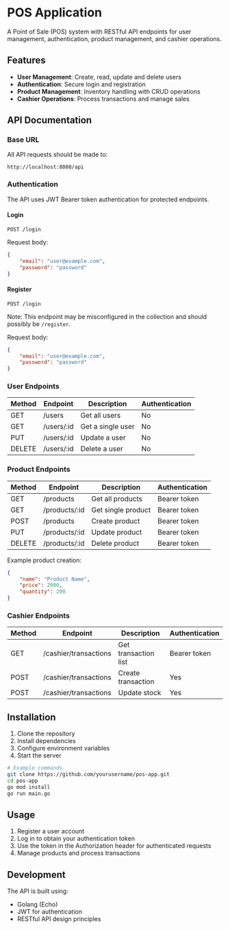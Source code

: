 # POS Application

A Point of Sale (POS) system with RESTful API endpoints for user management, authentication, product management, and cashier operations.

## Features

- **User Management**: Create, read, update and delete users
- **Authentication**: Secure login and registration
- **Product Management**: Inventory handling with CRUD operations
- **Cashier Operations**: Process transactions and manage sales

## API Documentation

### Base URL

All API requests should be made to:
```
http://localhost:8080/api
```

### Authentication

The API uses JWT Bearer token authentication for protected endpoints.

#### Login
```
POST /login
```

Request body:
```json
{
    "email": "user@example.com",
    "password": "password"
}
```

#### Register
```
POST /login
```
Note: This endpoint may be misconfigured in the collection and should possibly be `/register`.

Request body:
```json
{
    "email": "user@example.com",
    "password": "password"
}
```

### User Endpoints

| Method | Endpoint    | Description      | Authentication |
|--------|-------------|------------------|---------------|
| GET    | /users      | Get all users    | No            |
| GET    | /users/:id  | Get a single user| No            |
| PUT    | /users/:id  | Update a user    | No            |
| DELETE | /users/:id  | Delete a user    | No            |

### Product Endpoints

| Method | Endpoint       | Description        | Authentication |
|--------|----------------|--------------------|---------------|
| GET    | /products      | Get all products   | Bearer token  |
| GET    | /products/:id  | Get single product | Bearer token  |
| POST   | /products      | Create product     | Bearer token  |
| PUT    | /products/:id  | Update product     | Bearer token  |
| DELETE | /products/:id  | Delete product     | Bearer token  |

Example product creation:
```json
{
    "name": "Product Name",
    "price": 2000,
    "quantity": 200
}
```

### Cashier Endpoints

| Method | Endpoint                | Description           | Authentication |
|--------|-------------------------|-----------------------|---------------|
| GET    | /cashier/transactions   | Get transaction list  | Bearer token  |
| POST   | /cashier/transactions   | Create transaction    | Yes           |
| POST   | /cashier/transactions   | Update stock          | Yes           |

## Installation

1. Clone the repository
2. Install dependencies
3. Configure environment variables
4. Start the server

```bash
# Example commands
git clone https://github.com/yourusername/pos-app.git
cd pos-app
go mod install
go run main.go
```

## Usage

1. Register a user account
2. Log in to obtain your authentication token
3. Use the token in the Authorization header for authenticated requests
4. Manage products and process transactions

## Development

The API is built using:
- Golang (Echo)
- JWT for authentication
- RESTful API design principles
